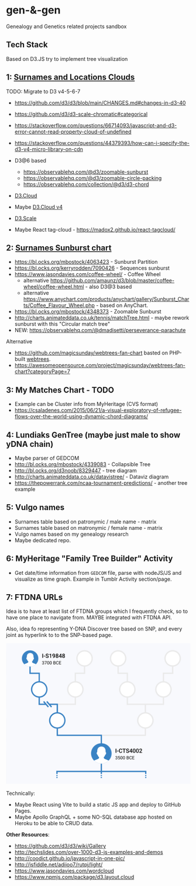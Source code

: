 # gen-&-gen #
Genealogy and Genetics related projects sandbox

## Tech Stack
Based on D3.JS try to implement tree visualization

## 1: [Surnames and Locations Clouds](https://alundiak.github.io/gen-and-gen/clouds)

TODO: Migrate to D3 v4-5-6-7 
- https://github.com/d3/d3/blob/main/CHANGES.md#changes-in-d3-40
- https://github.com/d3/d3-scale-chromatic#categorical
- https://stackoverflow.com/questions/66714093/javascript-and-d3-error-cannot-read-property-cloud-of-undefined
- https://stackoverflow.com/questions/44379393/how-can-i-specify-the-d3-v4-micro-library-on-cdn

- D3@6 based
  - https://observablehq.com/@d3/zoomable-sunburst
  - https://observablehq.com/@d3/zoomable-circle-packing
  - https://observablehq.com/collection/@d3/d3-chord

- [D3.Cloud](https://github.com/jasondavies/d3-cloud)
- Maybe [D3.Cloud v4](https://www.npmjs.com/package/d3-v4-cloud)
- [D3.Scale](https://github.com/d3/d3-scale)
- Maybe React tag-cloud - https://madox2.github.io/react-tagcloud/

## 2: [Surnames Sunburst chart](https://alundiak.github.io/gen-and-gen/sunburst)
- https://bl.ocks.org/mbostock/4063423 - Sunburst Partition
- https://bl.ocks.org/kerryrodden/7090426 - Sequences sunburst
- https://www.jasondavies.com/coffee-wheel/ - Coffee Wheel
  - alternative https://github.com/amaunz/d3/blob/master/coffee-wheel/coffee-wheel.html - also D3@3 based
  - alternative https://www.anychart.com/products/anychart/gallery/Sunburst_Charts/Coffee_Flavour_Wheel.php - based on AnyChart.
- https://bl.ocks.org/mbostock/4348373 - Zoomable Sunburst
- http://charts.animateddata.co.uk/tennis/matchTree.html - maybe rework sunburst with this "Circular match tree"
- NEW: https://observablehq.com/@dmadisetti/perseverance-parachute

Alternative
- https://github.com/magicsunday/webtrees-fan-chart basted on PHP-built [webtrees](https://www.webtrees.net/index.php/en/).
- https://awesomeopensource.com/project/magicsunday/webtrees-fan-chart?categoryPage=7


## 3: My Matches Chart - TODO
- Example can be Cluster info from MyHeritage (CVS format)
- https://csaladenes.com/2015/06/21/a-visual-exploratory-of-refugee-flows-over-the-world-using-dynamic-chord-diagrams/

## 4: Lundiaks GenTree  (maybe just male to show yDNA chain)
- Maybe parser of GEDCOM
- http://bl.ocks.org/mbostock/4339083 - Collapsible Tree
- http://bl.ocks.org/d3noob/8329447 - tree diagram
- http://charts.animateddata.co.uk/datavistree/ - Dataviz diagram
- https://thepowerrank.com/ncaa-tournament-predictions/ - another tree example

## 5: Vulgo names
- Surnames table based on patronymic / male name - matrix
- Surnames table based on matronymic / female name - matrix
- Vulgo names based on my genealogy research
- Maybe dedicated repo.

## 6: MyHeritage "Family Tree Builder" Activity
- Get date/time information from `GEDCOM` file, parse with nodeJS/JS and visualize as time graph. Example in Tumblr Activity section/page.

## 7: FTDNA URLs

Idea is to have at least list of FTDNA groups which I frequently check, so to have one place to navigate from. MAYBE integrated with FTDNA API.

Also, idea fo representing Y-DNA Discover tree based on SNP, and every joint as hyperlink to to the SNP-based page.

![img](./img/ftdna-ydna-idea-jan-2024.png)

Technically: 
- Maybe React using Vite to build a static JS app and deploy to GitHub Pages.
- Maybe Apollo GraphQL + some NO-SQL database app hosted on Heroku to be able to CRUD data.


**Other Resources**:
- https://github.com/d3/d3/wiki/Gallery
- http://techslides.com/over-1000-d3-js-examples-and-demos
- http://coodict.github.io/javascript-in-one-pic/
- http://jsfiddle.net/adiioo7/rutpj/light/
- https://www.jasondavies.com/wordcloud
- https://www.npmjs.com/package/d3.layout.cloud
